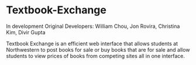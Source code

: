 Textbook-Exchange
=================
In development
Original Developers: William Chou, Jon Rovira, Christina Kim, Divir Gupta

Textbook Exchange is an efficient web interface that allows students at Northwestern to post books for sale or buy books that are for sale and allow students to view prices of books from competing sites all in one interface.
